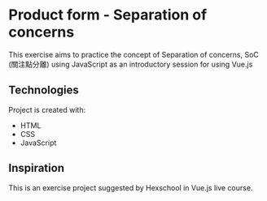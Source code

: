 # Product form - Separation of concerns
This exercise aims to practice the concept of Separation of concerns, SoC (關注點分離) using JavaScript as an introductory session for using Vue.js

## Technologies
Project is created with:
* HTML
* CSS
* JavaScript

## Inspiration
This is an exercise project suggested by Hexschool in Vue.js live course.
